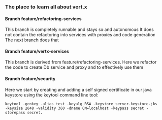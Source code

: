 ### The place to learn all about vert.x

#### Branch feature/refactoring-services

This branch is completely runnable and stays so and autonomous
It does not contain the refactoring into services with proxies and code generation
The next branch does that

#### Branch feature/vertx-services

This branch is derived from feature/refactoring-services. Here we refactor the code to create Db service and proxy and
to effectively use them


#### Branch feature/security

Here we start by creating and adding a self signed certificate in our java keystore using the keytool command line tool:

```
keytool -genkey -alias test -keyalg RSA -keystore server-keystore.jks -keysize 2048 -validity 360 -dname CN=localhost -keypass secret -storepass secret.
```
